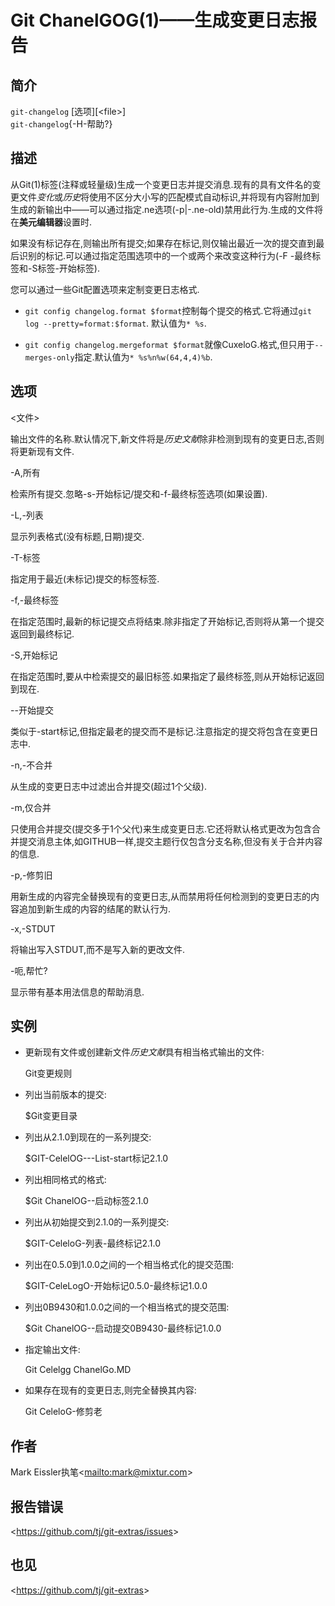 
# Git ChanelGOG(1)——生成变更日志报告

## 简介

`git-changelog` [选项][&lt;file&gt;]<br>
`git-changelog`{-H-帮助?}

## 描述

从Git(1)标签(注释或轻量级)生成一个变更日志并提交消息.现有的具有文件名的变更文件*变化*或*历史*将使用不区分大小写的匹配模式自动标识,并将现有内容附加到生成的新输出中——可以通过指定.ne选项(-p|-.ne-old)禁用此行为.生成的文件将在**美元编辑器**设置时.

如果没有标记存在,则输出所有提交;如果存在标记,则仅输出最近一次的提交直到最后识别的标记.可以通过指定范围选项中的一个或两个来改变这种行为(-F -最终标签和-S标签-开始标签).

您可以通过一些Git配置选项来定制变更日志格式.

-   `git config changelog.format $format`控制每个提交的格式.它将通过`git log --pretty=format:$format`. 默认值为`* %s`.

-   `git config changelog.mergeformat $format`就像CuxeloG.格式,但只用于`--merges-only`指定.默认值为`* %s%n%w(64,4,4)%b`.

## 选项

  \<文件>

输出文件的名称.默认情况下,新文件将是*历史文献*除非检测到现有的变更日志,否则将更新现有文件.

\-A,所有

检索所有提交.忽略-s-开始标记/提交和-f-最终标签选项(如果设置).

\-L,-列表

显示列表格式(没有标题,日期)提交.

\-T-标签

指定用于最近(未标记)提交的标签标签.

\-f,-最终标签

在指定范围时,最新的标记提交点将结束.除非指定了开始标记,否则将从第一个提交返回到最终标记.

\-S,开始标记

在指定范围时,要从中检索提交的最旧标签.如果指定了最终标签,则从开始标记返回到现在.

\--开始提交

类似于-start标记,但指定最老的提交而不是标记.注意指定的提交将包含在变更日志中.

\-n,-不合并

从生成的变更日志中过滤出合并提交(超过1个父级).

\-m,仅合并

只使用合并提交(提交多于1个父代)来生成变更日志.它还将默认格式更改为包含合并提交消息主体,如GITHUB一样,提交主题行仅包含分支名称,但没有关于合并内容的信息.

\-p,-修剪旧

用新生成的内容完全替换现有的变更日志,从而禁用将任何检测到的变更日志的内容追加到新生成的内容的结尾的默认行为.

\-x,-STDUT

将输出写入STDUT,而不是写入新的更改文件.

\-呃,帮忙?

显示带有基本用法信息的帮助消息.

## 实例

-   更新现有文件或创建新文件*历史文献*具有相当格式输出的文件:

    Git变更规则

-   列出当前版本的提交:

    $Git变更目录

-   列出从2.1.0到现在的一系列提交:

    $GIT-CelelOG---List-start标记2.1.0

-   列出相同格式的格式:

    $Git ChanelOG--启动标签2.1.0

-   列出从初始提交到2.1.0的一系列提交:

    $GIT-CeleloG-列表-最终标记2.1.0

-   列出在0.5.0到1.0.0之间的一个相当格式化的提交范围:

    $GIT-CeleLogO-开始标记0.5.0-最终标记1.0.0

-   列出0B9430和1.0.0之间的一个相当格式的提交范围:

    $Git ChanelOG--启动提交0B9430-最终标记1.0.0

-   指定输出文件:

    Git Celelgg ChanelGo.MD

-   如果存在现有的变更日志,则完全替换其内容:

    Git CeleloG-修剪老

## 作者

Mark Eissler执笔\<<mailto:mark@mixtur.com>>

## 报告错误

\<<https://github.com/tj/git-extras/issues>>

## 也见

\<<https://github.com/tj/git-extras>>
